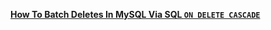 **[How To Batch Deletes In MySQL Via SQL `ON DELETE CASCADE`](https://github.com/AnghelLeonard/Hibernate-SpringBoot/tree/master/HibernateSpringBootBatchDeleteCascadeDelete)**
